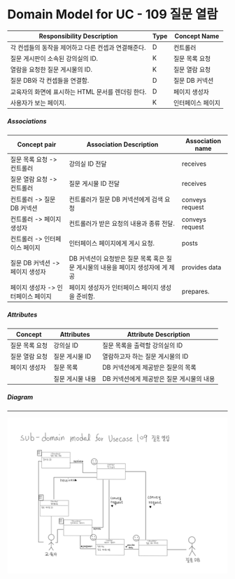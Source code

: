 # Domain Model for UC - 109 질문 열람

| Responsibility Description                          | Type | Concept Name      |
| --------------------------------------------------- | ---- | ----------------- |
| 각 컨셉들의 동작을 제어하고 다른 컨셉과 연결해준다. | D    | 컨트롤러          |
| 질문 게시판이 소속된 강의실의 ID.                   | K    | 질문 목록 요청    |
| 열람을 요청한 질문 게시물의 ID.                     | K    | 질문 열람 요청    |
| 질문 DB와 각 컨셉들을 연결함.                       | D    | 질문 DB 커넥션    |
| 교육자의 화면에 표시하는 HTML 문서를 렌더링 한다.   | D    | 페이지 생성자     |
| 사용자가 보는 페이지.                               | K    | 인터페이스 페이지 |

##### Associations

| Concept pair                       | Association Description                                      | Association name |
| ---------------------------------- | ------------------------------------------------------------ | ---------------- |
| 질문 목록 요청 -> 컨트롤러         | 강의실 ID 전달                                               | receives         |
| 질문 열람 요청 -> 컨트롤러         | 질문 게시물 ID 전달                                          | receives         |
| 컨트롤러 -> 질문 DB 커넥션         | 컨트롤러가 질문 DB 커넥션에게 검색 요청                      | conveys request  |
| 컨트롤러 -> 페이지 생성자          | 컨트롤러가 받은 요청의 내용과 종류 전달.                     | conveys request  |
| 컨트롤러 -> 인터페이스 페이지      | 인터페이스 페이지에게 게시 요청.                             | posts            |
| 질문 DB 커넥션 -> 페이지 생성자    | DB 커넥션이 요청받은 질문 목록 혹은 질문 게시물의 내용을 페이지 생성자에 게 제공 | provides data    |
| 페이지 생성자 -> 인터페이스 페이지 | 페이지 생성자가 인터페이스 페이지 생성을 준비함.             | prepares.        |

##### Attributes

| Concept        | Attributes       | Attribute Description                     |
| -------------- | ---------------- | ----------------------------------------- |
| 질문 목록 요청 | 강의실 ID        | 질문 목록을 출력할 강의실의 ID            |
| 질문 열람 요청 | 질문 게시물 ID   | 열람하고자 하는 질문 게시물의 ID          |
| 페이지 생성자  | 질문 목록        | DB 커넥션에게 제공받은 질문의 목록        |
|                | 질문 게시물 내용 | DB 커넥션에게 제공받은 질문 게시물의 내용 |

##### Diagram
-------
![DM109](img/Sub%20DM%20diagram%20for%20UC%20-%20109%20질문%20열람.jpg)